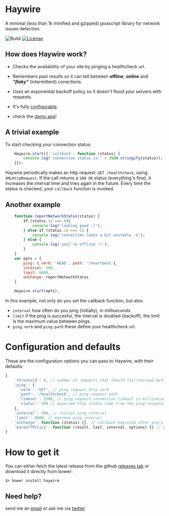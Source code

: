 # Haywire

A minimal (less than 1k minified and gzipped) javascript library for network issues detection.

![Build](https://travis-ci.org/omnia-salud/haywire.svg?branch=master)
[![License](https://img.shields.io/apm/l/vim-mode.svg)](http://github.com/omnia-salud/delta/blob/master/LICENSE.txt)

## How does Haywire work?

* Checks the availability of your site by pinging a healthcheck url.
* Remembers past results so it can tell between **offline**, **online** and **_"flaky"_**  (intermittent) conections.
* Uses an exponential backoff policy so it doesn't flood your servers with requests.
* It's fully [configurable](https://github.com/omnia-salud/haywire#configuration-and-defaults).

* check the [demo app](http://bit.ly/haywiredemo)!

## A trivial example

To start checking your connection status:

```javascript
    Haywire.start({ 'callback': function (status) {
        console.log('connection status is:' + JSON.stringify(status));
    }});
```

Haywire periodically makes an http request: `GET /healthcheck`, using `XMLHttpRequest`. If the call returns a `200 OK` status (everything's fine), it increases the interval time and tries again in the future. Every time the status is checked, your `callback` function is invoked.

## Another example

```javascript
    function reportNetworkStatus(status) {
        if (status.id === 0){
            console.log('looking good :)');
        } else if (status.id === 1) {
            console.log('connection looks a bit unstable :S');
        } else {
            console.log('you\'re offline :(');
        }
    }
    var opts = {
        ping: { verb: 'HEAD', path: '/heartbeat'},
        interval: 500,
        limit: 8000,
        onChange: reportNetworkStatus
    }

    Haywire.start(opts);
```

In this example, not only do you set the callback function, but also:
* `interval` how often do you ping (initially), in milliseconds
* `limit` if the ping is succesful, the interval is doubled (backoff), the limit is the maximum value between pings.
* `ping.verb` and `ping.path` these define your healthcheck url.

# Configuration and defaults

These are the configuration options you can pass to Haywire, with their defaults:

```javascript
{
    'threshold': 4, // number of requests that should fail/succeed before considering the connection to be offline/online
    'ping': {
      'verb': 'GET', // ping request http verb
      'path': '/healthcheck', // ping request path
      'timeout': 1500, // ping request connection timeout in milliseconds
      'status': 200 // expected http status code from the ping response
    },
    'interval': 500, // initial ping interval
    'limit': 8000, // maximum ping interval
    'onChange': function (status) {}, // callback executed after every ping
    'backoffPolicy': function (result, last, interval, options) {} // backoff policy
}

```

# How to get it

You can either fetch the latest release from the github [releases tab](https://github.com/omnia-salud/haywire/releases/) or download it directly from bower:

`$> bower install haywire`

## Need help?

send me an [email](mailto:pablo@omniasalud.com) or ask me via [twitter](http://twitter.com/fernandezpablo)

